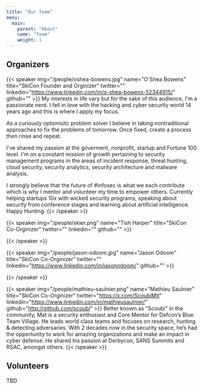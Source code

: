 ```yaml
---
title: "Our Team"
menu: 
  main:
    parent: "About"
    name: "Team"
    weight: 1
---
```


## Organizers


{{< speaker img="/people/oshea-bowens.jpg" name="O'Shea Bowens" title="SkiCon Founder and Orginizer" twitter="" linkedin="https://www.linkedin.com/in/o-shea-bowens-52344915/" github="" >}} 
My interests in life vary but for the sake of this audience, I'm a passionate nerd. I fell in love with the hacking and cyber security world 14 years ago and this is where I apply my focus.

As a curiously optomisitc problem solver I believe in taking nontraditional approaches to fix the problems of tomorrow. Once fixed, create a process then rinse and repeat. 

I've shared my passion at the goverment, nonprofit, startup and Fortune 100 level. I'm on a constant mission of growth pertaining to security management programs in the areas of incident response, threat hunting, cloud security, security analytics, security architecture and malware analysis.

I strongly believe that the future of #infosec is what we each contribute which is why I mentor and volunteer my time to empower others. Currently helping startups 10x with wicked security programs, speaking about security from conference stages and learning about artificial intelligence. Happy Hunting.
{{< /speaker >}}

{{< speaker img="/people/skier.png" name="Tish Harper" title="SkiCon Co-Orginizer" twitter="" linkedin="" github="" >}} 

{{< /speaker >}}

{{< speaker img="/people/jason-odoom.jpg" name="Jason Odoom" title="SkiCon Co-Orginizer" twitter="" linkedin="https://www.linkedin.com/in/jasonodoom/" github="" >}} 

{{< /speaker >}}

{{< speaker img="/people/mathieu-saulnier.png" name="Mathieu Saulnier" title="SkiCon Co-Orginizer" twitter="https://x.com/ScoubiMtl" linkedin="https://www.linkedin.com/in/mathieusaulnier/" github="http://github.com/scoubi" >}} 
Better known as "Scoubi" in the community, Mat is a security enthusiast and Core Mentor for Defcon’s Blue Team Village. He leads world class teams and focuses on research, hunting & detecting adversaries. With 2 decades now in the security space, he’s had the opportunity to work for amazing organizations and make an impact in cyber defense. He shared his passion at Derbycon, SANS Summits and RSAC, amongst others.
{{< /speaker >}}




## Volunteers

TBD